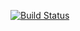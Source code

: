 [![Build Status](https://travis-ci.org/blackzig/ponto-inteligente.svg?branch=master)](https://travis-ci.org/blackzig/ponto-inteligente)
